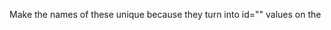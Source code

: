 Make the names of these unique because they 
turn into id="" values on the <template> tags
and when a browser is polyfilled, it folds the
templates into the base document.  So they need
to be unique across the whole document.
